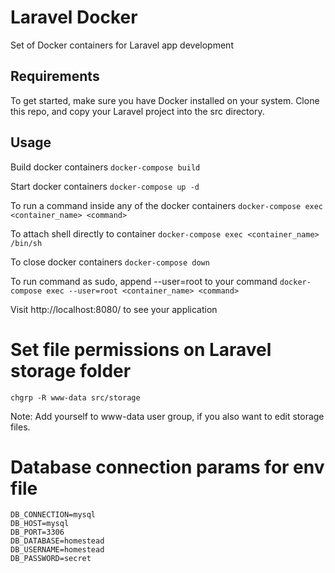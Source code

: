 # Laravel Docker
Set of Docker containers for Laravel app development

## Requirements
To get started, make sure you have Docker installed on your system. Clone this repo, and copy your Laravel project into the src directory.

## Usage
Build docker containers
`docker-compose build` 

Start docker containers
`docker-compose up -d`

To run a command inside any of the docker containers
`docker-compose exec <container_name> <command>`

To attach shell directly to container 
`docker-compose exec <container_name> /bin/sh`

To close docker containers
  `docker-compose down`
  
To run command as sudo, append --user=root to your command
`docker-compose exec --user=root <container_name> <command>`

Visit http://localhost:8080/ to see your application


# Set file permissions on Laravel storage folder
`chgrp -R www-data src/storage`

Note: Add yourself to www-data user group, if you also want to edit storage files.

# Database connection params for env file
```
DB_CONNECTION=mysql
DB_HOST=mysql
DB_PORT=3306
DB_DATABASE=homestead
DB_USERNAME=homestead
DB_PASSWORD=secret
```